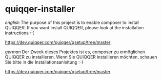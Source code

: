 # quiqqer-installer

_english_
The purpose of this project is to enable composer to install QUIQQER.
If you want install QUIQQER, please look at the installation instructions :-)

https://dev.quiqqer.com/quiqqer/qsetup/tree/master

_german_
Der Zweck dieses Projektes ist es, composer zu ermöglichen QUIQQER zu installieren.
Wenn Sie QUIQQER installieren möchten, schauen Sie bitte in die Installationsanleitung :-)

https://dev.quiqqer.com/quiqqer/qsetup/tree/master